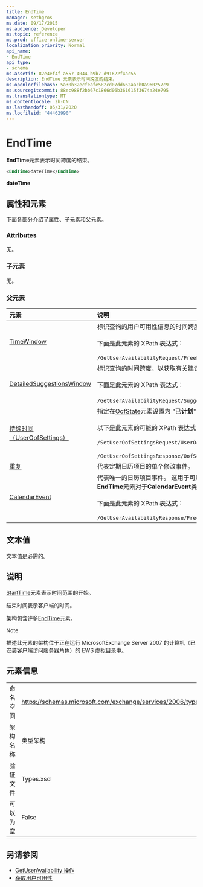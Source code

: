 ```yaml
---
title: EndTime
manager: sethgros
ms.date: 09/17/2015
ms.audience: Developer
ms.topic: reference
ms.prod: office-online-server
localization_priority: Normal
api_name:
- EndTime
api_type:
- schema
ms.assetid: 82e4ef4f-a557-4044-b9b7-d91622f4ac55
description: EndTime 元素表示时间跨度的结束。
ms.openlocfilehash: 5a30b32ecfeafe582cd07dd662aacb0a960257c9
ms.sourcegitcommit: 88ec988f2bb67c1866d06b361615f3674a24e795
ms.translationtype: MT
ms.contentlocale: zh-CN
ms.lasthandoff: 05/31/2020
ms.locfileid: "44462990"
---
```

# <a name="endtime"></a>EndTime

**EndTime**元素表示时间跨度的结束。 
  
```xml
<EndTime>dateTime</EndTime>
```

 **dateTime**
## <a name="attributes-and-elements"></a>属性和元素

下面各部分介绍了属性、子元素和父元素。
  
### <a name="attributes"></a>Attributes

无。
  
### <a name="child-elements"></a>子元素

无。
  
### <a name="parent-elements"></a>父元素

|**元素**|**说明**|
|:-----|:-----|
|[TimeWindow](timewindow.md) <br/> |标识查询的用户可用性信息的时间跨度。<br/><br/> 下面是此元素的 XPath 表达式： <br/><br/>  `/GetUserAvailabilityRequest/FreeBusyViewOptions/TimeWindow` <br/> |
|[DetailedSuggestionsWindow](detailedsuggestionswindow.md) <br/> |标识查询的时间跨度，以获取有关建议会议时间的详细信息。<br/><br/> 下面是此元素的 XPath 表达式： <br/><br/>  `/GetUserAvailabilityRequest/SuggestionViewOptions/DetailedSuggestionsWindow`.  <br/> |
|[持续时间（UserOofSettings）](duration-useroofsettings.md) <br/> | 指定在[OofState](oofstate.md)元素设置为 "已**计划**" 时启用 "外出" （OOF）状态的持续时间。  <br/><br/>  以下是此元素的可能的 XPath 表达式：<br/><br/>  `/SetUserOofSettingsRequest/UserOofSettings/Duration` <br/><br/>  `/GetUserOofSettingsResponse/OofSettings/Duration` <br/> |
|[重复](occurrence.md) <br/> |代表定期日历项目的单个修改事件。  <br/> |
|[CalendarEvent](calendarevent.md) <br/> |代表唯一的日历项目事件。 这用于可用性查询。 **CalendarEvent**元素中的**EndTime**元素是必需的。 **CalendarEvent**元素中的**EndTime**元素对于**CalendarEvent**类型是唯一的。<br/><br/> 下面是此元素的 XPath 表达式： <br/><br/>  `/GetUserAvailabilityResponse/FreeBusyResponseArray/FreeBusyResponse/FreeBusyView/CalendarEventArray/CalendarEvent[i]` <br/> |
   
## <a name="text-value"></a>文本值

文本值是必需的。
  
## <a name="remarks"></a>说明

[StartTime](starttime.md)元素表示时间范围的开始。 
  
结束时间表示客户端的时间。
  
架构包含许多[EndTime](endtime.md)元素。 
  
> [!NOTE]
> 描述此元素的架构位于正在运行 MicrosoftExchange Server 2007 的计算机（已安装客户端访问服务器角色）的 EWS 虚拟目录中。 
  
## <a name="element-information"></a>元素信息

|||
|:-----|:-----|
|命名空间  <br/> |https://schemas.microsoft.com/exchange/services/2006/types  <br/> |
|架构名称  <br/> |类型架构  <br/> |
|验证文件  <br/> |Types.xsd  <br/> |
|可以为空  <br/> |False  <br/> |
   
## <a name="see-also"></a>另请参阅

- [GetUserAvailability 操作](getuseravailability-operation.md)
- [获取用户可用性](https://msdn.microsoft.com/library/d4133fcb-9b0f-4e6b-aadf-a389da83516a%28Office.15%29.aspx)

